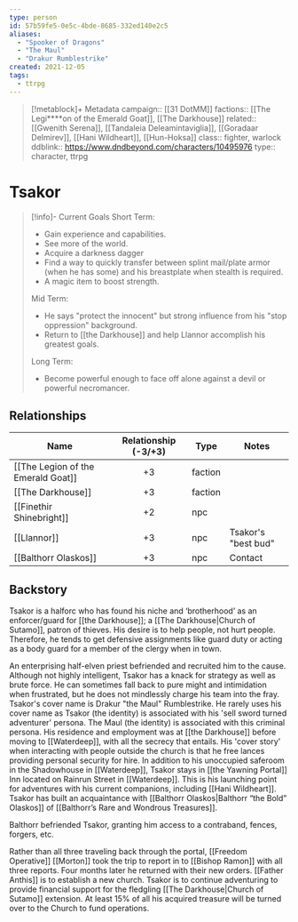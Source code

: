 ```yaml
---
type: person
id: 57b59fe5-0e5c-4bde-8685-332ed140e2c5
aliases:
  - "Spooker of Dragons"
  - "The Maul"
  - "Drakur Rumblestrike"
created: 2021-12-05
tags:
  - ttrpg
---
```


> [!metablock]+ Metadata 
>  campaign:: [[31 DotMM]]
>  factions:: [[The Legi****on of the Emerald Goat]], [[The Darkhouse]]
>  related:: [[Gwenith Serena]], [[Tandaleia Deleamintaviglia]], [[Goradaar Delmirev]], [[Hani Wildheart]], [[Hun-Hoksa]]
>  class:: fighter, warlock
>  ddblink:: https://www.dndbeyond.com/characters/10495976
>  type:: character, ttrpg


# Tsakor

> [!info]- Current Goals
> Short Term: 
> - Gain experience and capabilities.
> - See more of the world.
> - Acquire a darkness dagger
> - Find a way to quickly transfer between splint mail/plate armor (when he has some) and his breastplate when stealth is required. 
> - A magic item to boost strength. 
> 
> Mid Term: 
> - He says "protect the innocent" but strong influence from his "stop oppression" background. 
> - Return to [[the Darkhouse]] and help Llannor accomplish his greatest goals. 
> 
> Long Term: 
> - Become powerful enough to face off alone against a devil or powerful necromancer.


## Relationships

| Name                               | Relationship (-3/+3) | Type    | Notes               |
| ---------------------------------- |:--------------------:| ------- | ------------------- |
| [[The Legion of the Emerald Goat]] |          +3          | faction |                     |
| [[The Darkhouse]]                  |          +3          | faction |                     |
| [[Finethir Shinebright]]           |          +2          | npc     |                     |
| [[Llannor]]                        |          +3          | npc     | Tsakor's "best bud" |
| [[Balthorr Olaskos]]               |          +3          | npc     | Contact             | 
 

## Backstory

Tsakor is a halforc who has found his niche and ‘brotherhood’ as an enforcer/guard for [[the Darkhouse]]; a [[The Darkhouse|Church of Sutamo]], patron of thieves. His desire is to help people, not hurt people. Therefore, he tends to get defensive assignments like guard duty or acting as a body guard for a member of the clergy when in town. 

An enterprising half-elven priest befriended and recruited him to the cause. Although not highly intelligent, Tsakor has a knack for strategy as well as brute force. He can sometimes fall back to pure might and intimidation when frustrated, but he does not mindlessly charge his team into the fray. Tsakor's cover name is Drakur "the Maul" Rumblestrike. He rarely uses his cover name as Tsakor (the identity) is associated with his 'sell sword turned adventurer' persona. The Maul (the identity) is associated with this criminal persona. His residence and employment was at [[the Darkhouse]] before moving to [[Waterdeep]], with all the secrecy that entails. His 'cover story' when interacting with people outside the church is that he free lances providing personal security for hire. In addition to his unoccupied saferoom in the Shadowhouse in [[Waterdeep]], Tsakor stays in [[the Yawning Portal]] Inn located on Rainrun Street in [[Waterdeep]]. This is his launching point for adventures with his current companions, including [[Hani Wildheart]]. Tsakor has built an acquaintance with [[Balthorr Olaskos|Balthorr “the Bold” Olaskos]] of [[Balthorr’s Rare and Wondrous Treasures]].

Balthorr befriended Tsakor, granting him access to a contraband, fences, forgers, etc.                 

Rather than all three traveling back through the portal, [[Freedom Operative]] [[Morton]] took the trip to report in to [[Bishop Ramon]] with all three reports. Four months later he returned with their new orders. [[Father Anthis]] is to establish a new church. Tsakor is to continue adventuring to provide financial support for the fledgling [[The Darkhouse|Church of Sutamo]] extension. At least 15% of all his acquired treasure will be turned over to the Church to fund operations.